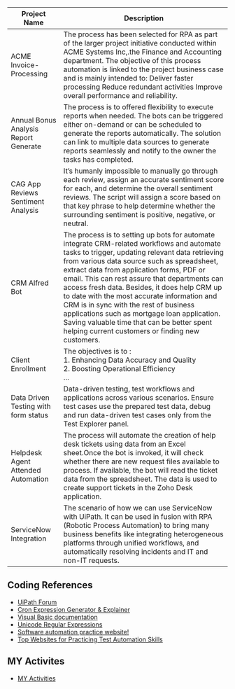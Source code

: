 | **Project Name** | **Description** |
| --- | --- |
| ACME Invoice-Processing | The process has been selected for RPA as part of the larger project initiative conducted within ACME Systems Inc,.the Finance and Accounting department. The objective of this process automation is linked to the project business case and is mainly intended to: Deliver faster processing Reduce redundant activities Improve overall performance and reliability.|
| Annual Bonus Analysis Report Generate | The process is to offered flexibility to execute reports when needed. The bots can be triggered either on-demand or can be scheduled to generate the reports automatically. The solution can link to multiple data sources to generate reports seamlessly and notify to the owner the tasks has completed.  |
| CAG App Reviews Sentiment Analysis  | It’s humanly impossible to manually go through each review, assign an accurate sentiment score for each, and determine the overall sentiment reviews. The script will assign a score based on that key phrase to help determine whether the surrounding sentiment is positive, negative, or neutral. |
| CRM Alfred Bot | The process is to setting up bots for automate integrate CRM-related workflows and automate tasks to trigger, updating relevant data retrieving from various data source such as spreadsheet, extract data from application forms, PDF or email. This can rest assure that departments can access fresh data. Besides, it does help CRM up to date with the most accurate information and CRM is in sync with the rest of business applications such as mortgage loan application. Saving valuable time that can be better spent helping current customers or finding new customers.|
| Client Enrollment | The objectives is to : <br> 1. Enhancing Data Accuracy and Quality <br> 2. Boosting Operational Efficiency <br> ...|
| Data Driven Testing with form status | Data-driven testing, test workflows and applications across various scenarios. Ensure test cases use the prepared test data, debug and run data-driven test cases only from the Test Explorer panel. |
| Helpdesk Agent Attended Automation | The process will automate the creation of help desk tickets using data from an Excel sheet.Once the bot is invoked, it will check whether there are new request files available to process. If available, the bot will read the ticket data from the spreadsheet. The data is used to create support tickets in the Zoho Desk application. |
| ServiceNow Integration | The scenario of how we can use ServiceNow with UiPath. It can be used in fusion with RPA (Robotic Process Automation) to bring many business benefits like integrating heterogeneous platforms through unified workflows, and automatically resolving incidents and IT and non-IT requests.|

## Coding References
- [UiPath Forum](https://forum.uipath.com/)
- [Cron Expression Generator & Explainer](https://www.freeformatter.com/cron-expression-generator-quartz.html)
- [Visual Basic documentation](https://learn.microsoft.com/en-us/dotnet/visual-basic/)
- [Unicode Regular Expressions](https://www.regular-expressions.info/unicode.html)
- [Software automation practice website!](https://practice-automation.com/)
- [Top Websites for Practicing Test Automation Skills](https://medium.com/@ayhanmet/top-websites-for-practicing-test-automation-skills-4f8cb1a27d14)

## MY Activites

- [MY Activities](https://github.com/bacdillon/MY-activities) <br><br>
<!---
[![IMAGE ALT TEXT HERE](https://github.com/bacdillon/MY-activities/blob/main/img/main%20page.jpg)](https://bacdillon.github.io/MY-activities/index.html)

- [x] #739
- [x] https://github.com/octo-org/octo-repo/issues/740
- [ ] Add delight to the experience when all tasks are complete :tada:
-->

